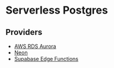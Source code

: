 # Serverless Postgres

## Providers

- [AWS RDS Aurora](/aws/services/rds/aurora/README.md)
- [Neon](/neon.md)
- [Supabase Edge Functions](/supabase/edge-functions.md)

<!--
Crunchy
CitusDB
Bit.io
-->
